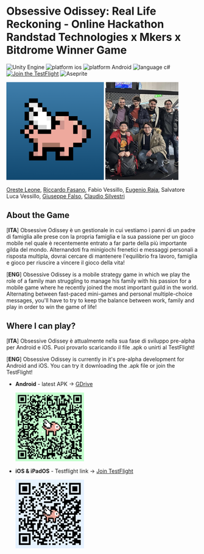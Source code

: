 # Obsessive Odissey: Real Life Reckoning - Online Hackathon Randstad Technologies x Mkers x Bitdrome Winner Game

<p alignment="left">
<img src="https://img.shields.io/badge/Unity-000000?style=for-the-badge&logo=unity&logoColor=white" alt= "Unity Engine"/> 
<img src="https://img.shields.io/badge/iOS-000000?style=for-the-badge&logo=ios&logoColor=white" alt= "platform ios"/>
<img src="https://img.shields.io/badge/Android-3DDC84?style=for-the-badge&logo=android&logoColor=black" alt= "platform Android"/> 
<img src="https://img.shields.io/badge/C_Sharp-512BD4?style=for-the-badge&logo=csharp&logoColor=white" alt= "language c#"/> 
<a href="https://testflight.apple.com/join/uYak5scv"><img src="https://img.shields.io/badge/TestFlight-0D96F6?style=for-the-badge&logo=appstore&logoColor=white" alt= "Join the TestFlight"/></a> 
<img src="https://img.shields.io/badge/Aseprite-7D929E?style=for-the-badge&logo=aseprite&logoColor=white" alt= "Aseprite"/> 
</p>
<p aligment = "left">
<img src="ObsessiveOdissey.png" alt="obsessive odissey app icon" height=256/>
<img src="team.jpg" alt="flying pigs team photo" height=256/>
</p>

[Oreste Leone](https://orleonedev.github.io), [Riccardo Fasano](https://github.com/Ithil777), Fabio Vessillo, [Eugenio Raja](https://github.com/UnbuiltThunder4), Salvatore Luca Vessillo, [Giuseppe Falso](https://giuseppefalso.notion.site/Giuseppe-Falso-s-Portfolio-9f85c8263dfa43499aa1be5b11414e71), [Claudio Silvestri](https://github.com/Claudioios)

## About the Game

[**ITA**]
Obsessive Odissey è un gestionale in cui vestiamo i panni di un padre di famiglia alle prese con la propria famiglia e la sua passione per un gioco mobile nel quale è recentemente entrato a far parte della più importante gilda del mondo.
Alternandoti fra minigiochi frenetici e messaggi personali a risposta multipla, dovrai cercare di mantenere l'equilibrio fra lavoro, famiglia e gioco per riuscire a vincere il gioco della vita!

[**ENG**]
Obsessive Odissey is a mobile strategy game in which we play the role of a family man struggling to manage his family with his passion for a mobile game where he recently joined the most important guild in the world. Alternating between fast-paced mini-games and personal multiple-choice messages, you'll have to try to keep the balance between work, family and play in order to win the game of life!

## Where I can play?

[**ITA**]
Obsessive Odissey è attualmente nella sua fase di sviluppo pre-alpha per Android e iOS. Puoi provarlo scaricando il file .apk o unirti al TestFlight!

[**ENG**]
Obsessive Odissey is currently in it's pre-alpha development for Android and iOS. You can try it downloading the .apk file or join the TestFlight!

- **Android** - latest APK -> [GDrive](https://drive.google.com/drive/folders/14CC_2sCtXnMbXNMiwvWAFaxFoSiN8jnl?usp=share_link)

  <img src="apk.png" alt="apk QrCode" width="180" height="180"/>
- **iOS & iPadOS** - Testflight link -> [Join TestFlight](https://testflight.apple.com/join/uYak5scv)

  <img src="testflight.png" alt="apk QrCode" width="180" height="180"/>
